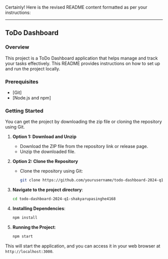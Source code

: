 Certainly! Here is the revised README content formatted as per your instructions:

---

## ToDo Dashboard

### Overview

This project is a ToDo Dashboard application that helps manage and track your tasks effectively. This README provides instructions on how to set up and run the project locally.

### Prerequisites

- [Git]
- [Node.js and npm]

### Getting Started

You can get the project by downloading the zip file or cloning the repository using Git.

1. **Option 1: Download and Unzip**
   - Download the ZIP file from the repository link or release page.
   - Unzip the downloaded file.
   
2. **Option 2: Clone the Repository**
   - Clone the repository using Git:
     ```sh
     git clone https://github.com/yourusername/todo-dashboard-2024-q1-shakyarupasinghe4168.git
     ```

3. **Navigate to the project directory**:
   ```sh
   cd todo-dashboard-2024-q1-shakyarupasinghe4168
   ```

4. **Installing Dependencies**:
   ```sh
   npm install
   ```

5. **Running the Project**:
   ```sh
   npm start
   ```

This will start the application, and you can access it in your web browser at `http://localhost:3000`.

